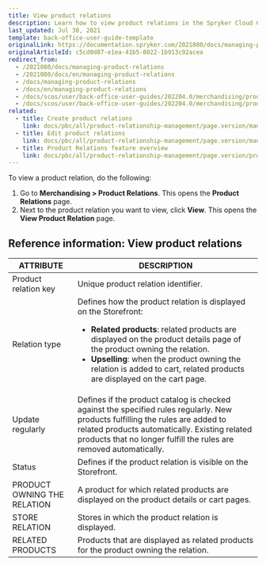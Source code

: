 ```yaml
---
title: View product relations
description: Learn how to view product relations in the Spryker Cloud Commerce OS Back Office.
last_updated: Jul 30, 2021
template: back-office-user-guide-template
originalLink: https://documentation.spryker.com/2021080/docs/managing-product-relations
originalArticleId: c5cd0d87-e1ea-41b5-8022-1b913c92acea
redirect_from:
  - /2021080/docs/managing-product-relations
  - /2021080/docs/en/managing-product-relations
  - /docs/managing-product-relations
  - /docs/en/managing-product-relations
  - /docs/scos/user/back-office-user-guides/202204.0/merchandising/product-relations/managing-product-relations.html
  - /docs/scos/user/back-office-user-guides/202204.0/merchandising/product-relations/view-product-relations.html
related:
  - title: Create product relations
    link: docs/pbc/all/product-relationship-management/page.version/manage-in-the-back-office/create-product-relations.html
  - title: Edit product relations
    link: docs/pbc/all/product-relationship-management/page.version/manage-in-the-back-office/edit-product-relations.html
  - title: Product Relations feature overview
    link: docs/pbc/all/product-relationship-management/page.version/product-relationship-management.html
---
```





To view a product relation, do the following:
1. Go to **Merchandising&nbsp;<span aria-label="and then">></span> Product Relations**.
    This opens the **Product Relations** page.
2. Next to the product relation you want to view, click **View**.
    This opens the **View Product Relation** page.



## Reference information: View product relations

| ATTRIBUTE | DESCRIPTION |
| --- | --- |
| Product relation key | Unique product relation identifier. |
| Relation type | Defines how the product relation is displayed on the Storefront: <ul><li>**Related products**: related products are displayed on the product details page of the product owning the relation.</li><li>**Upselling**: when the product owning the relation is added to cart, related products are displayed on the cart page.</li></ul>|
| Update regularly  | Defines if the product catalog is checked against the specified rules regularly. New products fulfilling the rules are added to related products automatically. Existing related products that no longer fulfill the rules are removed automatically. |
| Status | Defines if the product relation is visible on the Storefront. |
| PRODUCT OWNING THE RELATION | A product for which related products are displayed on the product details or cart pages. |
| STORE RELATION | Stores in which the product relation is displayed. |
| RELATED PRODUCTS | Products that are displayed as related products for the product owning the relation. |
